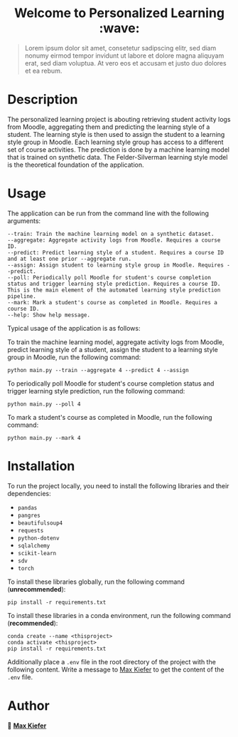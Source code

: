<h1 align="center">Welcome to Personalized Learning :wave:</h1>

> Lorem ipsum dolor sit amet, consetetur sadipscing elitr, sed diam nonumy eirmod tempor invidunt ut labore et dolore magna aliquyam erat, sed diam voluptua. At vero eos et accusam et justo duo dolores et ea rebum.
  
# Description

The personalized learning project is abouting retrieving student activity logs from Moodle, aggregating them and predicting the learning style of a student. The learning style is then used to assign the student to a learning style group in Moodle. Each learning style group has access to a different set of course activities. The prediction is done by a machine learning model that is trained on synthetic data. The Felder-Silverman learning style model is the theoretical foundation of the application.

# Usage

The application can be run from the command line with the following arguments:
    
```
--train: Train the machine learning model on a synthetic dataset.
--aggregate: Aggregate activity logs from Moodle. Requires a course ID.
--predict: Predict learning style of a student. Requires a course ID and at least one prior --aggregate run.
--assign: Assign student to learning style group in Moodle. Requires --predict.
--poll: Periodically poll Moodle for student's course completion status and trigger learning style prediction. Requires a course ID. This is the main element of the automated learning style prediction pipeline.
--mark: Mark a student's course as completed in Moodle. Requires a course ID.
--help: Show help message.
```

Typical usage of the application is as follows:

To train the machine learning model, aggregate activity logs from Moodle, predict learning style of a student, assign the student to a learning style group in Moodle, run the following command:
``` 
python main.py --train --aggregate 4 --predict 4 --assign
```

To periodically poll Moodle for student's course completion status and trigger learning style prediction, run the following command:
```
python main.py --poll 4
```

To mark a student's course as completed in Moodle, run the following command:
```
python main.py --mark 4
```




# Installation

To run the project locally, you need to install the following libraries and their dependencies:

- `pandas`
- `pangres`
- `beautifulsoup4`
- `requests`
- `python-dotenv`
- `sqlalchemy`
- `scikit-learn`
- `sdv`
- `torch`

To install these libraries globally, run the following command (**unrecommended**):

```
pip install -r requirements.txt
```

To install these libraries in a conda environment, run the following command (**recommended**):

```
conda create --name <thisproject>
conda activate <thisproject>
pip install -r requirements.txt
```

Additionally place a `.env` file in the root directory of the project with the following content. Write a message to [Max Kiefer](https://github.com/Maxkie1) to get the content of the `.env` file.

# Author

:bust_in_silhouette: **[Max Kiefer](https://github.com/Maxkie1)**
